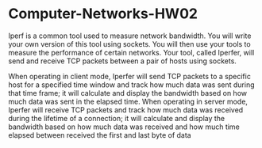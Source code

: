 # Computer-Networks-HW02
Iperf is a common tool used to measure network bandwidth. You will write your own version
of this tool using sockets. You will then use your tools to measure the performance of certain
networks. Your tool, called Iperfer, will send and receive TCP packets between a pair of hosts using
sockets.

When operating in client mode, Iperfer will send TCP packets to a specific host for a specified
time window and track how much data was sent during that time frame; it will calculate and display
the bandwidth based on how much data was sent in the elapsed time. When operating in server mode,
Iperfer will receive TCP packets and track how much data was received during the lifetime of a
connection; it will calculate and display the bandwidth based on how much data was received and
how much time elapsed between received the first and last byte of data